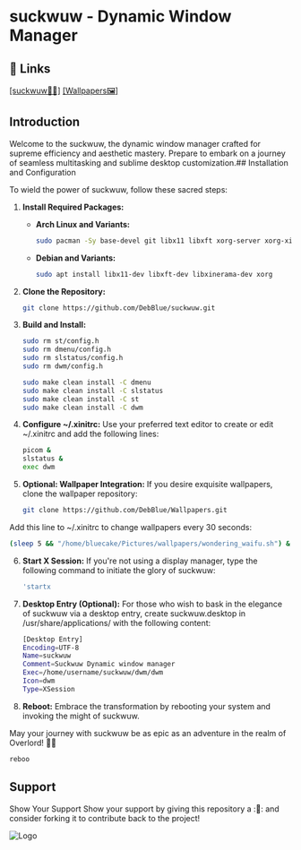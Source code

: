 # suckwuw - Dynamic Window Manager


## 🔗 Links
[[suckwuw📁🔗]](https://github.com/DebBlue/suckwuw)
[[Wallpapers🖼️]](https://github.com/DebBlue/Wallpapers)



## Introduction

Welcome to the suckwuw, the dynamic window manager crafted for supreme efficiency and aesthetic mastery. Prepare to embark on a journey of seamless multitasking and sublime desktop customization.## Installation and Configuration

To wield the power of suckwuw, follow these sacred steps:

1. **Install Required Packages:**
   - **Arch Linux and Variants:**
     ```bash
     sudo pacman -Sy base-devel git libx11 libxft xorg-server xorg-xinit ttf-jetbrains-mono-nerd noto-fonts noto-fonts-emoji picom libxinerama maim xclip
     ```
   - **Debian and Variants:**
     ```bash
     sudo apt install libx11-dev libxft-dev libxinerama-dev xorg
     ```

2. **Clone the Repository:**
   ```bash
   git clone https://github.com/DebBlue/suckwuw.git

   ```
3. **Build and Install:**
   ```bash
   sudo rm st/config.h
   sudo rm dmenu/config.h
   sudo rm slstatus/config.h
   sudo rm dwm/config.h

   sudo make clean install -C dmenu
   sudo make clean install -C slstatus
   sudo make clean install -C st
   sudo make clean install -C dwm
   ```

4. **Configure ~/.xinitrc:**
Use your preferred text editor to create or edit ~/.xinitrc and add the following lines:
   ```bash 
   picom &
   slstatus &
   exec dwm
   ```
5. **Optional: Wallpaper Integration:**
If you desire exquisite wallpapers, clone the wallpaper repository:
   ```bash
   git clone https://github.com/DebBlue/Wallpapers.git
   ```
Add this line to ~/.xinitrc to change wallpapers every 30 seconds:
   ```bash
   (sleep 5 && "/home/bluecake/Pictures/wallpapers/wondering_waifu.sh") &
   ```
6. **Start X Session:**
If you're not using a display manager, type the following command to initiate the glory of suckwuw:
   ```bash
   'startx
   ```
7. **Desktop Entry (Optional):**
For those who wish to bask in the elegance of suckwuw via a desktop entry, create suckwuw.desktop in /usr/share/applications/ with the following content:
   ```bash
   [Desktop Entry]
   Encoding=UTF-8
   Name=suckwuw
   Comment=Suckwuw Dynamic window manager
   Exec=/home/username/suckwuw/dwm/dwm 
   Icon=dwm
   Type=XSession
   ```
8. **Reboot:**
Embrace the transformation by rebooting your system and invoking the might of suckwuw.

May your journey with suckwuw be as epic as an adventure in the realm of Overlord! 🐉✨
   ```bash
   reboo
   ```

## Support

Show Your Support
Show your support by giving this repository a :🌟: and consider forking it to contribute back to the project!


![Logo](https://i.ibb.co/JQ29wsw/pngwing-com.png)
